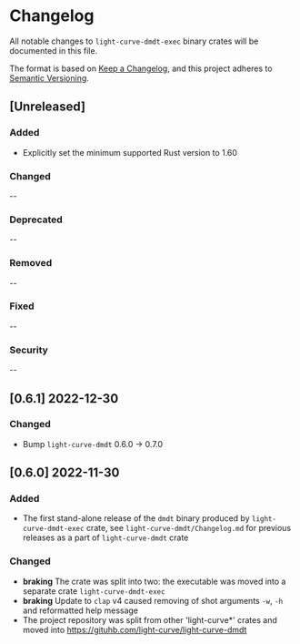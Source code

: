 # Changelog

All notable changes to `light-curve-dmdt-exec` binary crates will be documented in this file.

The format is based on [Keep a Changelog](https://keepachangelog.com/en/1.0.0/),
and this project adheres to [Semantic Versioning](https://semver.org/spec/v2.0.0.html).

## [Unreleased]

### Added

- Explicitly set the minimum supported Rust version to 1.60

### Changed

--

### Deprecated

--

### Removed

--

### Fixed

--

### Security

--

## [0.6.1] 2022-12-30

### Changed

- Bump `light-curve-dmdt` 0.6.0 -> 0.7.0

## [0.6.0] 2022-11-30

### Added

- The first stand-alone release of the `dmdt` binary produced by `light-curve-dmdt-exec` crate, see `light-curve-dmdt/Changelog.md` for previous releases as a part of `light-curve-dmdt` crate

### Changed

- **braking** The crate was split into two: the executable was moved into a separate crate `light-curve-dmdt-exec`
- **braking** Update to `clap` v4 caused removing of shot arguments `-w`, `-h` and reformatted help message
- The project repository was split from other 'light-curve*' crates and moved into <https://gituhb.com/light-curve/light-curve-dmdt>
